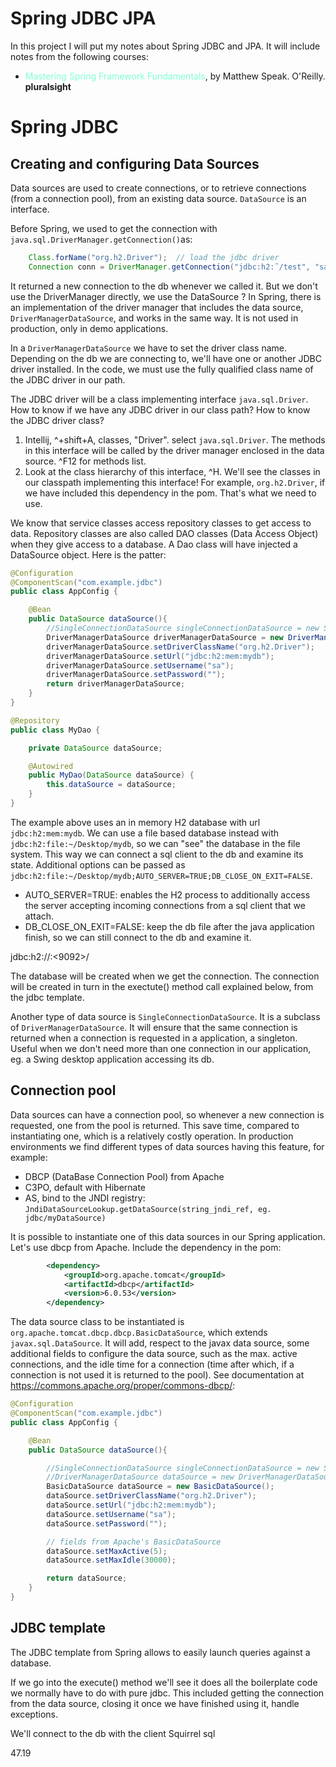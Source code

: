 # Spring JDBC JPA
In this project I will put my notes about Spring JDBC and JPA. It will include notes from the following courses: 
- <span style="color:aquamarine">Mastering Spring Framework Fundamentals</span>, by Matthew Speak. O'Reilly. **pluralsight**

# Spring JDBC

## Creating and configuring Data Sources
Data sources are used to create connections, or to retrieve connections (from a connection pool), from an existing data source. `DataSource` is an interface.

Before Spring, we used to get the connection with `java.sql.DriverManager.getConnection()`as:
```java
    Class.forName("org.h2.Driver");  // load the jdbc driver
    Connection conn = DriverManager.getConnection("jdbc:h2:˜/test", "sa", "sa");
```
It returned a new connection to the db whenever we called it. But we don't use the DriverManager directly, we use the DataSource ? In Spring, there is an implementation of the driver manager that includes the data source, `DriverManagerDataSource`, and works in the same way. It is not used in production, only in demo applications.

In a `DriverManagerDataSource` we have to set the driver class name. Depending on the db we are connecting to, we'll have one or another JDBC driver installed. In the code, we must use the fully qualified class name of the JDBC driver in our path.  

The JDBC driver will be a class implementing interface `java.sql.Driver`.
How to know if we have any JDBC driver in our class path? How to know the JDBC driver class?
1. Intellij, ^+shift+A, classes, "Driver". select `java.sql.Driver`. The methods in this interface will be called by the driver manager enclosed in the data source. ^F12 for methods list.
2. Look at the class hierarchy of this interface, ^H. We'll see the classes in our classpath implementing this interface! For example, `org.h2.Driver`, if we have included this dependency in the pom. That's what we need to use.

We know that service classes access repository classes to get access to data. Repository classes are also called DAO classes (Data Access Object) when they give access to a database. A Dao class will have injected a DataSource object. Here is the patter:
```java
@Configuration
@ComponentScan("com.example.jdbc")
public class AppConfig {

    @Bean
    public DataSource dataSource(){
        //SingleConnectionDataSource singleConnectionDataSource = new SingleConnectionDataSource();
        DriverManagerDataSource driverManagerDataSource = new DriverManagerDataSource();
        driverManagerDataSource.setDriverClassName("org.h2.Driver");
        driverManagerDataSource.setUrl("jdbc:h2:mem:mydb");
        driverManagerDataSource.setUsername("sa");
        driverManagerDataSource.setPassword("");
        return driverManagerDataSource;
    }
}
```
```java
@Repository
public class MyDao {

    private DataSource dataSource;

    @Autowired
    public MyDao(DataSource dataSource) {
        this.dataSource = dataSource;
    }
}
```
The example above uses an in memory H2 database with url `jdbc:h2:mem:mydb`. We can use a file based database instead with `jdbc:h2:file:~/Desktop/mydb`, so we can "see" the database in the file system. This way we can connect a sql client to the db and examine its state. Additional options can be passed as `jdbc:h2:file:~/Desktop/mydb;AUTO_SERVER=TRUE;DB_CLOSE_ON_EXIT=FALSE`.
- AUTO_SERVER=TRUE: enables the H2 process to additionally access the server accepting incoming connections from a sql client that we attach.
- DB_CLOSE_ON_EXIT=FALSE: keep the db file after the java application finish, so we can still connect to the db and examine it.  

jdbc:h2://<server>:<9092>/<db-name>

The database will be created when we get the connection. The connection will be created in turn in the exectute() method call explained below, from the jdbc template. 


Another type of data source is `SingleConnectionDataSource`. It is a subclass of `DriverManagerDataSource`. It will ensure that the same connection is returned when a connection is requested in a application, a singleton. Useful when we don't need more than one connection in our application, eg. a Swing desktop application accessing its db. 

## Connection pool
Data sources can have a connection pool, so whenever a new connection is requested, one from the pool is returned. This save time, compared to instantiating one, which is a relatively costly operation. In production environments we find different types of data sources having this feature, for example:  
- DBCP (DataBase Connection Pool) from Apache
- C3PO, default with Hibernate
- AS, bind to the JNDI registry: `JndiDataSourceLookup.getDataSource(string_jndi_ref, eg. jdbc/myDataSource)`

It is possible to instantiate one of this data sources in our Spring application. Let's use dbcp from Apache. Include the dependency in the pom:
```xml
        <dependency>
            <groupId>org.apache.tomcat</groupId>
            <artifactId>dbcp</artifactId>
            <version>6.0.53</version>
        </dependency>
```
The data source class to be instantiated is `org.apache.tomcat.dbcp.dbcp.BasicDataSource`, which extends `javax.sql.DataSource`. It will add, respect to the javax data source, some additional fields to configure the data source, such as the max. active connections, and the idle time for a connection (time after which, if a connection is not used it is returned to the pool). See documentation at https://commons.apache.org/proper/commons-dbcp/:
```java
@Configuration
@ComponentScan("com.example.jdbc")
public class AppConfig {

    @Bean
    public DataSource dataSource(){

        //SingleConnectionDataSource singleConnectionDataSource = new SingleConnectionDataSource();
        //DriverManagerDataSource dataSource = new DriverManagerDataSource();
        BasicDataSource dataSource = new BasicDataSource();
        dataSource.setDriverClassName("org.h2.Driver");
        dataSource.setUrl("jdbc:h2:mem:mydb");
        dataSource.setUsername("sa");
        dataSource.setPassword("");

        // fields from Apache's BasicDataSource
        dataSource.setMaxActive(5);
        dataSource.setMaxIdle(30000);

        return dataSource;
    }
}
```

## JDBC template 
The JDBC template from Spring allows to easily launch queries against a database.


If we go into the execute() method we'll see it does all the boilerplate code we normally have to do with pure jdbc. This included getting the connection from the data source, closing it once we have finished using it, handle exceptions.

We'll connect to the db with the client Squirrel sql

47.19
